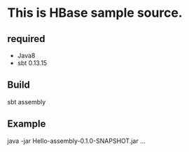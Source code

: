 # This is HBase sample source.

## required
* Java8
* sbt 0.13.15


## Build

sbt assembly

## Example

java -jar Hello-assembly-0.1.0-SNAPSHOT.jar <FQDN of quorum> ...


